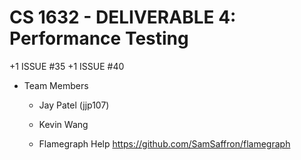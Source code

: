 # CS 1632 - DELIVERABLE 4: Performance Testing
+1 ISSUE #35
+1 ISSUE #40
  - Team Members
    - Jay Patel (jjp107)
    - Kevin Wang

    - Flamegraph Help https://github.com/SamSaffron/flamegraph
